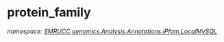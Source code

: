 ﻿# protein_family
_namespace: [SMRUCC.genomics.Analysis.Annotations.iPfam.LocalMySQL](./index.md)_






